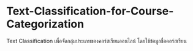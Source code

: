 # Text-Classification-for-Course-Categorization
Text Classification เพื่อจัดกลุ่มประเภทของคอร์สเรียนออนไลน์ โดยใช้ข้อมูลชื่อคอร์สเรียน
